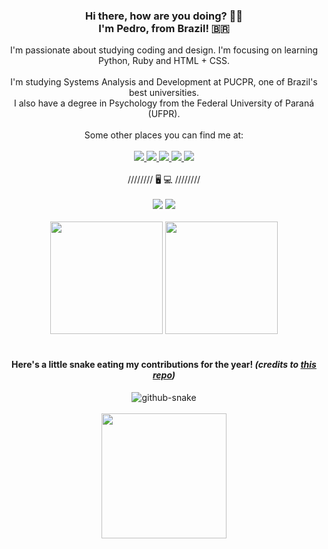 <div align="center">
    <h3>
        Hi there, how are you doing? 👋🏻 <br> I'm Pedro, from Brazil! 🇧🇷
    </h3>
    I'm passionate about studying coding and design. I'm focusing on learning Python, Ruby and HTML + CSS.
    <br>
    <br>
    I'm studying Systems Analysis and Development at PUCPR, one of Brazil's best universities. 
    <br>
    I also have a degree in Psychology from the Federal University of Paraná (UFPR). 
    <br>
    <br>
    Some other places you can find me at:
    <br>
    <br>
    <a href="https://dev.to/pwiez" target="_blank">
        <img src="https://img.shields.io/badge/dev.to-0A0A0A?style=for-the-badge&logo=devdotto&logoColor=white">
    </a>
    <a href="https://profile.edx.org/u/pwiez" target="_blank">
        <img src="https://img.shields.io/badge/Edx-193A3E?style=for-the-badge&logo=edx&logoColor=white&logoColor=white">
    </a>
    <a href="https://exercism.org/profiles/pwiez" target="_blank">
        <img src="https://img.shields.io/badge/Exercism-009CAB?style=for-the-badge&logo=exercism&logoColor=white">
    </a>
    <a href="https://www.linkedin.com/in/pwiez/" target="_blank">
        <img src="https://img.shields.io/badge/-LinkedIn-%230077B5?style=for-the-badge&logo=linkedin&logoColor=white">
    </a>
    <a href="https://www.researchgate.net/profile/Pedro-Wiezel" target="_blank">
        <img src="https://img.shields.io/badge/Research_Gate-00CCBB.svg?&style=for-the-badge&logo=ResearchGate&logoColor=white">
    </a>
    <br>
    <br>
    ////////  🖥️ 💻  ////////
    <br>
    <br>
    <img src="https://img.shields.io/badge/Linux_Mint-87CF3E?style=for-the-badge&logo=linux-mint&logoColor=white">
    <img src="https://img.shields.io/badge/mac%20os-000000?style=for-the-badge&logo=apple&logoColor=white">
    <br>
    <br>
</div>

<div align="center">
    <img height="180em" src="https://github-readme-stats.vercel.app/api?username=pwiez&show_icons=true&include_all_commits=true&bg_color=00000000&hide_border=true&count_private=true&text_color=3498db">
    <img height="180em" src="https://github-readme-stats.vercel.app/api/top-langs/?username=pwiez&&hide_border=true&layout=compact&langs_count=7&bg_color=00000000"/>
</div>

<br>

<h4 align="center">
    Here's a little snake eating my contributions for the year! 
    <i>
        (credits to <a href="https://github.com/Platane/snk" target="_blank">this repo</a>)
    </i>
</h4>
    
<div align="center">
    <picture>
        <source media="(prefers-color-scheme: dark)" srcset="https://raw.githubusercontent.com/pẃiez/ṕwiez/output/github-contribution-grid-snake-dark.svg" />
        <source media="(prefers-color-scheme: light)" srcset="https://raw.githubusercontent.com/pẃiez/ṕwiez/output/github-contribution-grid-snake.svg" />
        <img alt="github-snake" src="github-snake.svg" />
    </picture>
</div>

<br>

<div align="center">
    <img src='https://user-images.githubusercontent.com/5713670/87202985-820dcb80-c2b6-11ea-9f56-7ec461c497c3.gif' width='200"'>
</div>

<!---
pwiez/pwiez is a ✨ special ✨ repository because its `README.md` (this file) appears on your GitHub profile.
You can click the Preview link to take a look at your changes.
--->
